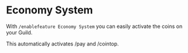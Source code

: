 # Economy System

<p>With <code>/enablefeature Economy System</code> you can easily activate the coins on your Guild.</p>
<p>This automatically activates /pay and /cointop.</p>